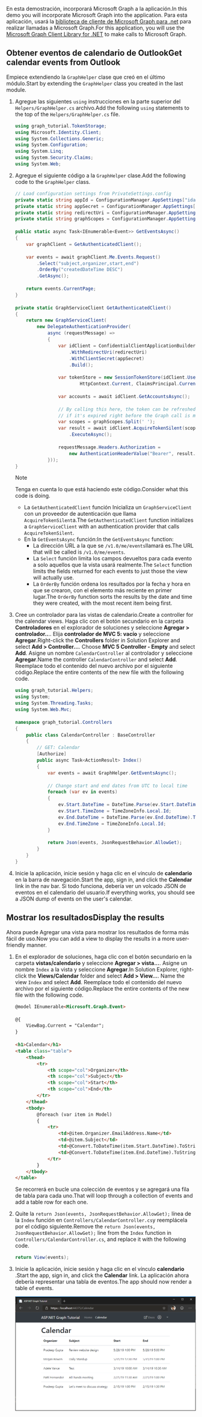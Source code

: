 <!-- markdownlint-disable MD002 MD041 -->

<span data-ttu-id="29c59-101">En esta demostración, incorporará Microsoft Graph a la aplicación.</span><span class="sxs-lookup"><span data-stu-id="29c59-101">In this demo you will incorporate Microsoft Graph into the application.</span></span> <span data-ttu-id="29c59-102">Para esta aplicación, usará la [biblioteca de cliente de Microsoft Graph para .net](https://github.com/microsoftgraph/msgraph-sdk-dotnet) para realizar llamadas a Microsoft Graph.</span><span class="sxs-lookup"><span data-stu-id="29c59-102">For this application, you will use the [Microsoft Graph Client Library for .NET](https://github.com/microsoftgraph/msgraph-sdk-dotnet) to make calls to Microsoft Graph.</span></span>

## <a name="get-calendar-events-from-outlook"></a><span data-ttu-id="29c59-103">Obtener eventos de calendario de Outlook</span><span class="sxs-lookup"><span data-stu-id="29c59-103">Get calendar events from Outlook</span></span>

<span data-ttu-id="29c59-104">Empiece extendiendo la `GraphHelper` clase que creó en el último módulo.</span><span class="sxs-lookup"><span data-stu-id="29c59-104">Start by extending the `GraphHelper` class you created in the last module.</span></span>

1. <span data-ttu-id="29c59-105">Agregue las siguientes `using` instrucciones en la parte superior del `Helpers/GraphHelper.cs` archivo.</span><span class="sxs-lookup"><span data-stu-id="29c59-105">Add the following `using` statements to the top of the `Helpers/GraphHelper.cs` file.</span></span>

    ```cs
    using graph_tutorial.TokenStorage;
    using Microsoft.Identity.Client;
    using System.Collections.Generic;
    using System.Configuration;
    using System.Linq;
    using System.Security.Claims;
    using System.Web;
    ```

1. <span data-ttu-id="29c59-106">Agregue el siguiente código a la `GraphHelper` clase.</span><span class="sxs-lookup"><span data-stu-id="29c59-106">Add the following code to the `GraphHelper` class.</span></span>

    ```cs
    // Load configuration settings from PrivateSettings.config
    private static string appId = ConfigurationManager.AppSettings["ida:AppId"];
    private static string appSecret = ConfigurationManager.AppSettings["ida:AppSecret"];
    private static string redirectUri = ConfigurationManager.AppSettings["ida:RedirectUri"];
    private static string graphScopes = ConfigurationManager.AppSettings["ida:AppScopes"];

    public static async Task<IEnumerable<Event>> GetEventsAsync()
    {
        var graphClient = GetAuthenticatedClient();

        var events = await graphClient.Me.Events.Request()
            .Select("subject,organizer,start,end")
            .OrderBy("createdDateTime DESC")
            .GetAsync();

        return events.CurrentPage;
    }

    private static GraphServiceClient GetAuthenticatedClient()
    {
        return new GraphServiceClient(
            new DelegateAuthenticationProvider(
                async (requestMessage) =>
                {
                    var idClient = ConfidentialClientApplicationBuilder.Create(appId)
                        .WithRedirectUri(redirectUri)
                        .WithClientSecret(appSecret)
                        .Build();

                    var tokenStore = new SessionTokenStore(idClient.UserTokenCache,
                            HttpContext.Current, ClaimsPrincipal.Current);

                    var accounts = await idClient.GetAccountsAsync();

                    // By calling this here, the token can be refreshed
                    // if it's expired right before the Graph call is made
                    var scopes = graphScopes.Split(' ');
                    var result = await idClient.AcquireTokenSilent(scopes, accounts.FirstOrDefault())
                        .ExecuteAsync();

                    requestMessage.Headers.Authorization =
                        new AuthenticationHeaderValue("Bearer", result.AccessToken);
                }));
    }
    ```

    > [!NOTE]
    > <span data-ttu-id="29c59-107">Tenga en cuenta lo que está haciendo este código.</span><span class="sxs-lookup"><span data-stu-id="29c59-107">Consider what this code is doing.</span></span>
    >
    > - <span data-ttu-id="29c59-108">La `GetAuthenticatedClient` función Inicializa un `GraphServiceClient` con un proveedor de autenticación que llama `AcquireTokenSilent`a.</span><span class="sxs-lookup"><span data-stu-id="29c59-108">The `GetAuthenticatedClient` function initializes a `GraphServiceClient` with an authentication provider that calls `AcquireTokenSilent`.</span></span>
    > - <span data-ttu-id="29c59-109">En la `GetEventsAsync` función:</span><span class="sxs-lookup"><span data-stu-id="29c59-109">In the `GetEventsAsync` function:</span></span>
    >   - <span data-ttu-id="29c59-110">La dirección URL a la que se `/v1.0/me/events`llamará es.</span><span class="sxs-lookup"><span data-stu-id="29c59-110">The URL that will be called is `/v1.0/me/events`.</span></span>
    >   - <span data-ttu-id="29c59-111">La `Select` función limita los campos devueltos para cada evento a solo aquellos que la vista usará realmente.</span><span class="sxs-lookup"><span data-stu-id="29c59-111">The `Select` function limits the fields returned for each events to just those the view will actually use.</span></span>
    >   - <span data-ttu-id="29c59-112">La `OrderBy` función ordena los resultados por la fecha y hora en que se crearon, con el elemento más reciente en primer lugar.</span><span class="sxs-lookup"><span data-stu-id="29c59-112">The `OrderBy` function sorts the results by the date and time they were created, with the most recent item being first.</span></span>

1. <span data-ttu-id="29c59-113">Cree un controlador para las vistas de calendario.</span><span class="sxs-lookup"><span data-stu-id="29c59-113">Create a controller for the calendar views.</span></span> <span data-ttu-id="29c59-114">Haga clic con el botón secundario en la carpeta **Controladores** en el explorador de soluciones y seleccione **Agregar > controlador..**.. Elija **controlador de MVC 5: vacío** y seleccione **Agregar**.</span><span class="sxs-lookup"><span data-stu-id="29c59-114">Right-click the **Controllers** folder in Solution Explorer and select **Add > Controller...**. Choose **MVC 5 Controller - Empty** and select **Add**.</span></span> <span data-ttu-id="29c59-115">Asigne un nombre `CalendarController` al controlador y seleccione **Agregar**.</span><span class="sxs-lookup"><span data-stu-id="29c59-115">Name the controller `CalendarController` and select **Add**.</span></span> <span data-ttu-id="29c59-116">Reemplace todo el contenido del nuevo archivo por el siguiente código.</span><span class="sxs-lookup"><span data-stu-id="29c59-116">Replace the entire contents of the new file with the following code.</span></span>

    ```cs
    using graph_tutorial.Helpers;
    using System;
    using System.Threading.Tasks;
    using System.Web.Mvc;

    namespace graph_tutorial.Controllers
    {
        public class CalendarController : BaseController
        {
            // GET: Calendar
            [Authorize]
            public async Task<ActionResult> Index()
            {
                var events = await GraphHelper.GetEventsAsync();

                // Change start and end dates from UTC to local time
                foreach (var ev in events)
                {
                    ev.Start.DateTime = DateTime.Parse(ev.Start.DateTime).ToLocalTime().ToString();
                    ev.Start.TimeZone = TimeZoneInfo.Local.Id;
                    ev.End.DateTime = DateTime.Parse(ev.End.DateTime).ToLocalTime().ToString();
                    ev.End.TimeZone = TimeZoneInfo.Local.Id;
                }

                return Json(events, JsonRequestBehavior.AllowGet);
            }
        }
    }
    ```

1. <span data-ttu-id="29c59-117">Inicie la aplicación, inicie sesión y haga clic en el vínculo de **calendario** en la barra de navegación.</span><span class="sxs-lookup"><span data-stu-id="29c59-117">Start the app, sign in, and click the **Calendar** link in the nav bar.</span></span> <span data-ttu-id="29c59-118">Si todo funciona, debería ver un volcado JSON de eventos en el calendario del usuario.</span><span class="sxs-lookup"><span data-stu-id="29c59-118">If everything works, you should see a JSON dump of events on the user's calendar.</span></span>

## <a name="display-the-results"></a><span data-ttu-id="29c59-119">Mostrar los resultados</span><span class="sxs-lookup"><span data-stu-id="29c59-119">Display the results</span></span>

<span data-ttu-id="29c59-120">Ahora puede Agregar una vista para mostrar los resultados de forma más fácil de uso.</span><span class="sxs-lookup"><span data-stu-id="29c59-120">Now you can add a view to display the results in a more user-friendly manner.</span></span>

1. <span data-ttu-id="29c59-121">En el explorador de soluciones, haga clic con el botón secundario en la carpeta **vistas/calendario** y seleccione **Agregar > vista...**. Asigne un nombre `Index` a la vista y seleccione **Agregar**.</span><span class="sxs-lookup"><span data-stu-id="29c59-121">In Solution Explorer, right-click the **Views/Calendar** folder and select **Add > View...**. Name the view `Index` and select **Add**.</span></span> <span data-ttu-id="29c59-122">Reemplace todo el contenido del nuevo archivo por el siguiente código.</span><span class="sxs-lookup"><span data-stu-id="29c59-122">Replace the entire contents of the new file with the following code.</span></span>

    ```html
    @model IEnumerable<Microsoft.Graph.Event>

    @{
        ViewBag.Current = "Calendar";
    }

    <h1>Calendar</h1>
    <table class="table">
        <thead>
            <tr>
                <th scope="col">Organizer</th>
                <th scope="col">Subject</th>
                <th scope="col">Start</th>
                <th scope="col">End</th>
            </tr>
        </thead>
        <tbody>
            @foreach (var item in Model)
            {
                <tr>
                    <td>@item.Organizer.EmailAddress.Name</td>
                    <td>@item.Subject</td>
                    <td>@Convert.ToDateTime(item.Start.DateTime).ToString("M/d/yy h:mm tt")</td>
                    <td>@Convert.ToDateTime(item.End.DateTime).ToString("M/d/yy h:mm tt")</td>
                </tr>
            }
        </tbody>
    </table>
    ```

    <span data-ttu-id="29c59-123">Se recorrerá en bucle una colección de eventos y se agregará una fila de tabla para cada uno.</span><span class="sxs-lookup"><span data-stu-id="29c59-123">That will loop through a collection of events and add a table row for each one.</span></span>

1. <span data-ttu-id="29c59-124">Quite la `return Json(events, JsonRequestBehavior.AllowGet);` línea de la `Index` función en `Controllers/CalendarController.cs`y reemplácela por el código siguiente.</span><span class="sxs-lookup"><span data-stu-id="29c59-124">Remove the `return Json(events, JsonRequestBehavior.AllowGet);` line from the `Index` function in `Controllers/CalendarController.cs`, and replace it with the following code.</span></span>

    ```cs
    return View(events);
    ```

1. <span data-ttu-id="29c59-125">Inicie la aplicación, inicie sesión y haga clic en el vínculo **calendario** .</span><span class="sxs-lookup"><span data-stu-id="29c59-125">Start the app, sign in, and click the **Calendar** link.</span></span> <span data-ttu-id="29c59-126">La aplicación ahora debería representar una tabla de eventos.</span><span class="sxs-lookup"><span data-stu-id="29c59-126">The app should now render a table of events.</span></span>

    ![Captura de pantalla de la tabla de eventos](./images/add-msgraph-01.png)

